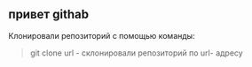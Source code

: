 ## привет githab
Клонировали репозиторий с помощью команды:
> git clone url - склонировали репозиторий по url- адресу
